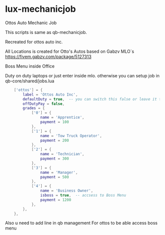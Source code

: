 # lux-mechanicjob
Ottos Auto Mechanic Job

This scripts is same as qb-mechanicjob.

Recreated for ottos auto inc.  

All Locations is created for Otto's Autos
based on Gabzv MLO`s https://fivem.gabzv.com/package/5127313

Boss Menu inside Office

Duty on duty laptops or just enter inside mlo. otherwise you can setup job in qb-core/shared/jobs.lua

```lua
    ['ottos'] = {
        label = 'Ottos Auto Inc',
        defaultDuty = true,  -- you can switch this false or leave it true
        offDutyPay = false,
        grades = {
            ['0'] = {
                name = 'Apprentice',
                payment = 100
            },
            ['1'] = {
                name = 'Tow Truck Operator',
                payment = 200
            },
            ['2'] = {
                name = 'Technician',
                payment = 300
            },
            ['3'] = {
                name = 'Manager',
                payment = 500
            },
            ['4'] = {
                name = 'Business Owner',
                isboss = true,  -- accsess to Boss Menu
                payment = 1200
            },
        },
    },
```

Also u need to add line in qb management 
For ottos to be able access boss menu


